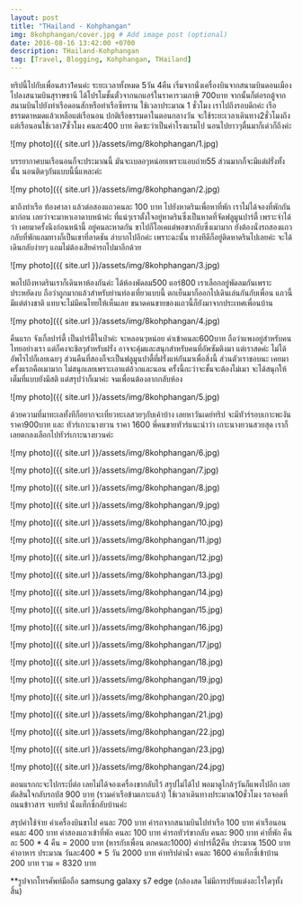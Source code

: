 ```yaml
---
layout: post
title: "THailand - Kohphangan"
img: 8kohphangan/cover.jpg # Add image post (optional)
date: 2016-08-16 13:42:00 +0700
description: THailand-Kohphangan
tag: [Travel, Blogging, Kohphangan, THailand]
---
```


ทริปนี้ไปกับเพื่อนสาว1คนค่ะ ระยะเวลาทั้งหมด 5วัน 4คืน เริ่มจากนั่งเครื่องบินจากสนามบินดอนเมืองไปลงสนามบินสุราษธานี ได้โปรโมชั้นตั๋วจากนกแอร์ในราคารวมภาษี 700บาท จากนั้นก็ต่อรถตู้จากสนามบินไปยังท่าเรือดอนสักหรือท่าเรือซีทราน ใช้เวลาประมาณ 1 ชั่วโมง เราไปถึงรอบดึกค่ะ เรือธรรมดาหมดแล้วเหลือแต่เรือนอน ปกติเรือธรรมดาในตอนกลางวัน จะใช้ระยะเวลาเดินทาง2ชั่วโมงถึง แต่เรือนอนใช้เวลา7ชั่วโมง คนละ400 บาท คิดซะว่าเป็นค่าโรงแรมไป นอนไปยาวๆตื่นมาก็เด่วก็ถึงค่ะ

![my photo]({{ site.url }}/assets/img/8kohphangan/1.jpg)

บรรยากาศบนเรือนอนก็จะประมาณนี้ มันจะเบลอๆหน่อยเพราะแอบถ่าย55 ส่วนมากก็จะมีแต่ฝรั่งทั้งนั้น นอนติดๆกันแบบนี้นี่แหละค่ะ

![my photo]({{ site.url }}/assets/img/8kohphangan/2.jpg)

มาถึงท่าเรือ ท้องศาลา แล้วต่อสองแถวคนละ 100 บาท ไปยังหาดรินเพื่อหาที่พัก เราไม่ได้จองที่พักกันมาก่อน เลยว่าจะมาหาเอาดาบหน้าค่ะ ที่แน่ๆเราตั้งใจอยู่หาดรินซึ่งเป็นหาดที่จัดฟลูมูนปาร์ตี้ เพราะจำได้ว่า เคยมาครั้งนึงก่อนหน้านี้ อยู่คนละหาดกัน ขาไปก็โอเคแต่พอขากลับซึ่งเมามาก ยังต้องนั่งรถสองแถวกลับที่พักแถมทางก็เป็นเขาที่ลาดชัน ลำบากไปอีกค่ะ เพราะฉะนั้น ทางทีดีก็อยู่ติดหาดรินไปเลยค่ะ จะได้เดินกลับง่ายๆ แถมไม่ต้องเสียค่ารถไปมาอีกด้วย  

![my photo]({{ site.url }}/assets/img/8kohphangan/3.jpg)

พอไปถึงหาดรินเราก็เดินหาห้องกันค่ะ ได้ห้องพัดลม500 แอร์800 เราเลือกอยู่พัดลมกันเพราะประหยัดงบ  ถือว่าถูกมากแล้วสำหรับย่านท่องเที่ยวแบบนี้  ตกเย็นมาก็ออกไปเดินเล่นกันกับเพื่อน แถวนี้มีแต่ต่างชาติ แทบจะไม่มีคนไทยให้เห็นเลย ขนาดคนขายของแถวนี้ก็ยังมาจากประเทศเพื่อนบ้าน

![my photo]({{ site.url }}/assets/img/8kohphangan/4.jpg)

คืนแรก จังเกิ้ลปาร์ตี้ เป็นปาร์ตี้ในป่าค่ะ จะหลอนๆหน่อย  ค่าเข้าคนละ600บาท ถือว่าแพงอยู่สำหรับคนไทยอย่างเรา แต่ก็คงจะชิลๆสำหรับฝรั่ง  อาจจะคุ้มและสนุกสำหรับคนที่อัพซัมติงมา แต่เราสดค่ะ ไม่ได้อัพไรไปก็เลยเฉยๆ ส่วนคืนที่สองก็จะเป็นฟลูมูนปาตี้ที่ฝรั่งแห่กันมาเพื่อสิ่งนี้ ส่วนตัวเราชอบนะ เคยมาครั้งแรกคือเมามาก ไม่สนุกเลยเพราะเอาแต่อ้วกและนอน ครั้งนี้กะว่าจะชั้นจะต้องไม่เมา จะได้สนุกให้เต็มที่แบบยังมีสติ แต่สรุปว่าก็เมาค่ะ จนเพื่อนต้องลากกลับห้อง

![my photo]({{ site.url }}/assets/img/8kohphangan/5.jpg)

ด้วยความที่มาทะเลทั้งทีก็อยากจะเที่ยวทะเลสวยๆกับเค้าบ้าง เลยหาวันเดย์ทริป จะมีทัวร์รอบเกาะพะงัน ราคา900บาท และ ทัวร์เกาะนางยวน ราคา 1600 พี่คนขายทัวร์แนะนำว่า เกาะนางยวนสวยสุด เราก็เลยตกลงเลือกไปทัวร์เกาะนางยวนค่ะ

![my photo]({{ site.url }}/assets/img/8kohphangan/6.jpg)

![my photo]({{ site.url }}/assets/img/8kohphangan/7.jpg)

![my photo]({{ site.url }}/assets/img/8kohphangan/8.jpg)

![my photo]({{ site.url }}/assets/img/8kohphangan/9.jpg)

![my photo]({{ site.url }}/assets/img/8kohphangan/10.jpg)

![my photo]({{ site.url }}/assets/img/8kohphangan/11.jpg)

![my photo]({{ site.url }}/assets/img/8kohphangan/12.jpg)

![my photo]({{ site.url }}/assets/img/8kohphangan/13.jpg)

![my photo]({{ site.url }}/assets/img/8kohphangan/14.jpg)

![my photo]({{ site.url }}/assets/img/8kohphangan/15.jpg)

![my photo]({{ site.url }}/assets/img/8kohphangan/16.jpg)

![my photo]({{ site.url }}/assets/img/8kohphangan/17.jpg)

![my photo]({{ site.url }}/assets/img/8kohphangan/18.jpg)

![my photo]({{ site.url }}/assets/img/8kohphangan/19.jpg)

![my photo]({{ site.url }}/assets/img/8kohphangan/20.jpg)

![my photo]({{ site.url }}/assets/img/8kohphangan/21.jpg)

![my photo]({{ site.url }}/assets/img/8kohphangan/22.jpg)

![my photo]({{ site.url }}/assets/img/8kohphangan/23.jpg)

![my photo]({{ site.url }}/assets/img/8kohphangan/24.jpg)

ตอนแรกกะจะไปกระบี่ต่อ เลยไม่ได้จองเครื่องขากลับไว้ สรุปไม่ได้ไป พอมาดูไกล้ๆวันก็แพงไปอีก เลยตัดสินใจกลับรถบัส 900 บาท
(รวมค่าเรือข้ามเกาะแล้ว) ใช้เวลาเดินทางประมาณ10ชั่วโมง รถจอดที่ถนนข้าวสาร จบทริป นั่งแท็กซี่กลับบ้านค่ะ

สรุปค่าใช้จ่าย
ค่าเครื่องบินขาไป คนละ 700 บาท
ค่ารถจากสนามบินไปท่าเรือ 100 บาท
ค่าเรือนอน คนละ 400 บาท
ค่าสองแถวเข้าที่พัก คนละ 100 บาท
ค่ารถทัวร์ขากลับ คนละ 900 บาท
ค่าที่พัก คืนละ 500 * 4 คืน = 2000 บาท (หารกับเพื่อน ตกคนละ1000)
ค่าปาร์ตี้2คืน ประมาณ 1500 บาท
ค่าอาหาร ประมาณ วันละ400 * 5 วัน 2000 บาท
ค่าทริปดำน้ำ คนละ 1600
ค่าแท็กซี่เข้าบ้าน 200 บาท
รวม = 8320 บาท

**รูปจากโทรศัพท์มือถือ samsung galaxy s7 edge (กล้องสด ไม่มีการปรับแต่งอะไรใดๆทั้งสิ้น)
